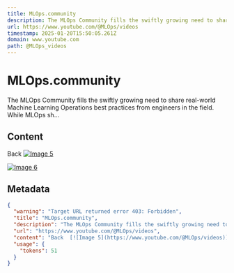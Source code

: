 ```yaml
---
title: MLOps.community
description: The MLOps Community fills the swiftly growing need to share real-world Machine Learning Operations best practices from engineers in the field. While MLOps sh...
url: https://www.youtube.com/@MLOps/videos
timestamp: 2025-01-20T15:50:05.261Z
domain: www.youtube.com
path: @MLOps_videos
---
```


# MLOps.community


The MLOps Community fills the swiftly growing need to share real-world Machine Learning Operations best practices from engineers in the field. While MLOps sh...


## Content

Back  [![Image 5](https://www.youtube.com/@MLOps/videos)](https://www.youtube.com/)  

 [![Image 6](https://www.youtube.com/@MLOps/videos)](https://www.youtube.com/)

## Metadata

```json
{
  "warning": "Target URL returned error 403: Forbidden",
  "title": "MLOps.community",
  "description": "The MLOps Community fills the swiftly growing need to share real-world Machine Learning Operations best practices from engineers in the field. While MLOps sh...",
  "url": "https://www.youtube.com/@MLOps/videos",
  "content": "Back  [![Image 5](https://www.youtube.com/@MLOps/videos)](https://www.youtube.com/)  \n\n [![Image 6](https://www.youtube.com/@MLOps/videos)](https://www.youtube.com/)",
  "usage": {
    "tokens": 51
  }
}
```

